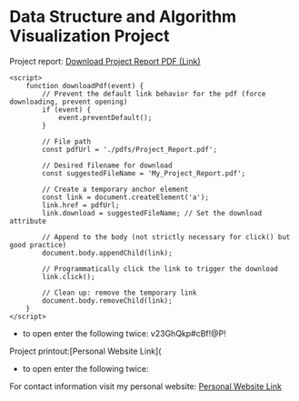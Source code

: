 # Data Structure and Algorithm Visualization Project

Project report: <a href="#" onclick="downloadPdf(event)" download="My_Project_Report.pdf">Download Project Report PDF (Link)</a>

    <script>
        function downloadPdf(event) {
            // Prevent the default link behavior for the pdf (force downloading, prevent opening)
            if (event) {
                event.preventDefault();
            }

            // File path
            const pdfUrl = './pdfs/Project_Report.pdf'; 

            // Desired filename for download
            const suggestedFileName = 'My_Project_Report.pdf'; 

            // Create a temporary anchor element
            const link = document.createElement('a');
            link.href = pdfUrl;
            link.download = suggestedFileName; // Set the download attribute

            // Append to the body (not strictly necessary for click() but good practice)
            document.body.appendChild(link);

            // Programmatically click the link to trigger the download
            link.click();

            // Clean up: remove the temporary link
            document.body.removeChild(link);
        }
    </script>




- to open enter the following twice: v23GhQkp#cBf!@P!

Project printout:[Personal Website Link](
- to open enter the following twice: 

For contact information visit my personal website: [Personal Website Link](https://alvg2.github.io/personal-website/)




